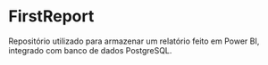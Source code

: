 # FirstReport
Repositório utilizado para armazenar um relatório feito em Power BI, integrado com banco de dados PostgreSQL.
